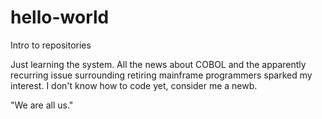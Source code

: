 # hello-world
Intro to repositories

Just learning the system. All the news about COBOL and the apparently recurring issue surrounding retiring mainframe programmers sparked my interest. I don't know how to code yet, consider me a newb.

"We are all us."
